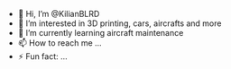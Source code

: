 - 👋 Hi, I’m @KilianBLRD
- 👀 I’m interested in 3D printing, cars, aircrafts and more
- 🌱 I’m currently learning aircraft maintenance
- 📫 How to reach me ...
- ⚡ Fun fact: ...

<!---
KilianBLRD/KilianBLRD is a ✨ special ✨ repository because its `README.md` (this file) appears on your GitHub profile.
You can click the Preview link to take a look at your changes.
--->
